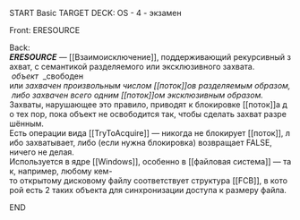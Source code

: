 START
Basic
TARGET DECK: OS - 4 - экзамен

Front: ERESOURCE

Back: _**ERESOURCE**_ — [[Взаимоисключение]], поддерживающий рекурсивный захват, с семантикой разделяемого или эксклюзивного захвата. 
 _объект_  _свободен или _захвачен_ _произвольным_ _числом_ _[[поток]]ов_ _разделяемым_ _образом,_ _либо_ _захвачен_ _всего_ _одним_ _[[поток]]ом_ _эксклюзивным_ _образом._ 
Захваты, нарушающее это правило, приводят к блокировке [[поток]]а до тех пор, пока объект не освободится так, чтобы сделать захват разрешённым. 
Есть операции вида [[TryToAcquire]] — никогда не блокирует [[поток]], либо захватывает, либо (если нужна блокировка) возвращает FALSE, 
ничего не делая. 
Используется в ядре [[Windows]], особенно в [[файловая система]] — так, например, любому кем-то открытому дисковому файлу соответствует структура [[FCB]], в которой есть 2 таких объекта для синхронизации доступа к размеру файла.
<!--ID: 1663427618313-->
END 